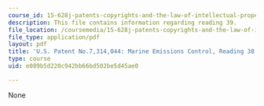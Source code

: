 ```yaml
---
course_id: 15-628j-patents-copyrights-and-the-law-of-intellectual-property-spring-2013
description: This file contains information regarding reading 39.
file_location: /coursemedia/15-628j-patents-copyrights-and-the-law-of-intellectual-property-spring-2013/e089b5d220c942bb66bd502be5d45ae0_MIT15_628JS13_read39.pdf
file_type: application/pdf
layout: pdf
title: 'U.S. Patent No.7,314,044: Marine Emissions Control, Reading 38'
type: course
uid: e089b5d220c942bb66bd502be5d45ae0

---
```

None